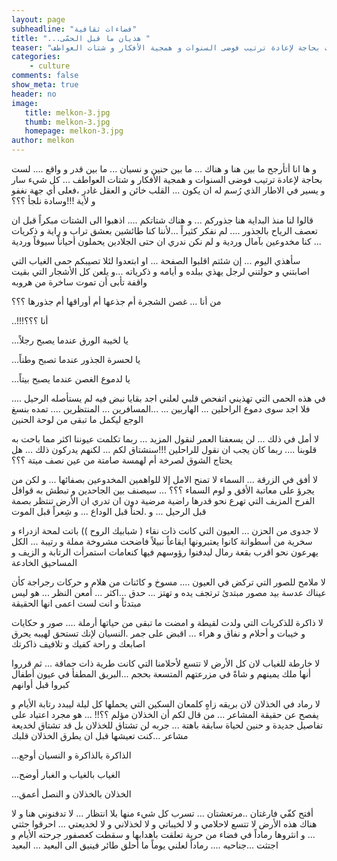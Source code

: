 ```yaml
---
layout: page
subheadline: "فضاءات ثقافية"
title: "...هذيان ما قبل الحمّى "
teaser: "و ها انا أتأرجح ما بين هنا و هناك ... ما بين حنين و نسيان ... ما بين قدر و واقع .... لست بحاجة لإعادة ترتيب فوضى السنوات و همجية الأفكار و شتات العواطف"
categories:
    - culture
comments: false
show_meta: true
header: no
image:
   title: melkon-3.jpg
   thumb: melkon-3.jpg
   homepage: melkon-3.jpg
author: melkon
---
```



و ها انا أتأرجح ما بين هنا و هناك ... ما بين حنين و نسيان ... ما بين قدر و واقع .... لست بحاجة لإعادة ترتيب فوضى السنوات و همجية الأفكار و شتات العواطف ... كل شيء سار و يسير في الاطار الذي رُسم له ان يكون ... القلب خائن و العقل غادر ،فعلى أي جهة نغفو و لأية !!!وسادة نلجأ ؟؟؟

قالوا لنا منذ البداية هنا جذوركم ... و هناك شتاتكم .... اذهبوا الى الشتات مبكراً قبل ان تعصف الرياح بالجذور .... لم نفكر كثيراً ...لأننا كنا طائشين بعشق تراب و راية و ذكريات ... كنا مخدوعين بآمال وردية و لم نكن ندري ان حتى الجلادين يحملون أحياناً سيوفاً وردية

سأهذي اليوم ... إن شئتم اقلبوا الصفحة ... او ابتعدوا لئلا تصيبكم حمى الغياب التي اصابتني و حولتني لرجل يهذي ببلده و أيامه و ذكرياته ...و يلعن كل الأشجار التي بقيت واقفة تأبى أن تموت ساخرة من هروبه

من أنا ... غصن الشجرة أم جذعها أم أوراقها أم جذورها ؟؟؟

..!!!أنا ؟؟؟

...يا لخيبة الورق عندما يصبح رجلاً

...يا لحسرة الجذور عندما تصبح وطناً

...يا لدموع الغصن عندما يصبح بيتاً

في هذه الحمى التي تهذيني اتفحص قلبي لعلني اجد بقايا نبض فيه لم يستأصله الرحيل .... فلا اجد سوى دموع الراحلين ... الهاربين ... ...المسافرين ... المنتظرين .... تمده بنسغ الوجع ليكمل ما تبقى من لوحة الحنين

لا أمل في ذلك ... لن يسعفنا العمر لنقول المزيد ... ربما تكلمت عيوننا اكثر مما باحت به قلوبنا .... ربما كان يجب ان نقول للراحلين !!!سنشتاق لكم ... لكنهم يدركون ذلك ... هل يحتاج الشوق لصرخة أم لهمسة صامتة من عين نصف ميتة ؟؟؟

لا أفق في الزرقة ... السماء لا تمنح الامل إلا للواهمين المخدوعين بصفائها ... و لكن من يجرؤ على معاتبة الأفق و لوم السماء ؟؟؟ ... سيصنف بين الجاحدين و تبطش به قوافل الفرح المزيف التي تهرع نحو قدرها راضية مرضية دون ان تدري ان الأرض تنتظر بصمة قبل الرحيل ... و .لحناً قبل الوداع ... و شِعراً قبل الموت

لا جدوى من الحزن ... العيون التي كانت ذات نقاء ( شبابيك الروح )) باتت لمحة ازدراء و سخرية من أسطوانة كانوا يعتبرونها ايقاعاً نبيلاً فاضحت مشروخة مملة و رتيبة  ... الكل يهرعون نحو اقرب بقعة رمال ليدفنوا رؤوسهم فيها كنعامات استمرأت الرتابة و الزيف و المساحيق الخادعة

لا ملامح للصور التي تركض في العيون .... مسوخ و كائنات من هلام و حركات رجراجة كأن عيناك عدسة بيد مصور مبتدئ ترتجف يده و تهتز ... حدق ...اكثر ... أمعن النظر ... هو ليس مبتدئاً و انت لست اعمى انها الحقيقة

لا ذاكرة للذكريات التي ولدت لقيطة و امضت ما تبقى من حياتها أرملة .... صور و حكايات و خيبات و أحلام و نفاق و  هراء ...  اقبض على جمر .النسيان لإنك تستحق لهيبه يحرق اصابعك و راحة كفيك و تلافيف ذاكرتك

لا خارطة للغياب لان كل الأرض لا تتسع لأحلامنا التي كانت طرية ذات حماقة ... ثم قرروا أنها ملك يمينهم و شاةً في مزرعتهم المتسعة بحجم ...البريق المطفأ في عيون أطفال كبروا قبل أوانهم

لا رماد في الخذلان لان بريقه زاهٍ كلمعان السكين التي يحملها كل ليلة ليبدد رتابة الأيام و يفصح عن حقيقة المشاعر ... من قال لكم أن الخذلان مؤلم ؟؟!! ... هو مجرد اعتياد على تفاصيل جديدة و حنين لحياة سابقة باهتة ... جربه لن تشتاق للخذلان بل قد تشتاق لخديعة مشاعر ...كنت تعيشها قبل ان يطرق الخذلان قلبك

...الذاكرة بالذاكرة و النسيان أوجع

...الغياب بالغياب و الغبار أوضح

...الخذلان بالخذلان و النصل أعمق

أفتح كفّي فارغتان ..مرتعشتان ... تسرب كل شيء منها بلا انتظار ... لا تدفنوني هنا و لا هناك هذه الأرض لا تتسع لاحلامي و لا لخيباتي و لا لخذلاني و لا لخديعتي ... احرقوا جثتي ... و انثروها رماداً في فضاء من حرية تعلقت باهدابها و سقطت كعصفور جرحته الأيام و اجتثت ...جناحيه .... رماداً لعلني يوماً ما أحلق طائر فينيق الى البعيد ... البعيد
